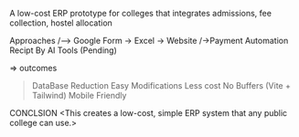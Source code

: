 
A low-cost ERP prototype for colleges that integrates admissions, fee collection, hostel allocation

Approaches
/--> Google Form -> Excel ->  Website 
/->Payment Automation Recipt By AI Tools (Pending)



=> outcomes
>DataBase Reduction
>Easy Modifications
>Less cost
>No Buffers (Vite  + Tailwind)
>Mobile Friendly



CONCLSION 
<This creates a low-cost, simple ERP system that any public college can use.>
